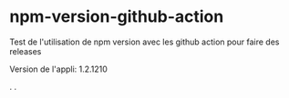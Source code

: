 # npm-version-github-action
Test de l'utilisation de npm version avec les github action pour faire des releases

Version de l'appli: 1.2.1210

.
.
